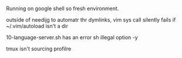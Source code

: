 Running on google shell so fresh environment.

outside of needijg to automatr thr dymlinks, vim sys call silently fails if
~/.vim/autoload isn't a dir

10-language-server.sh has an error sh illegal option -y


tmux isn't sourcing profilre
